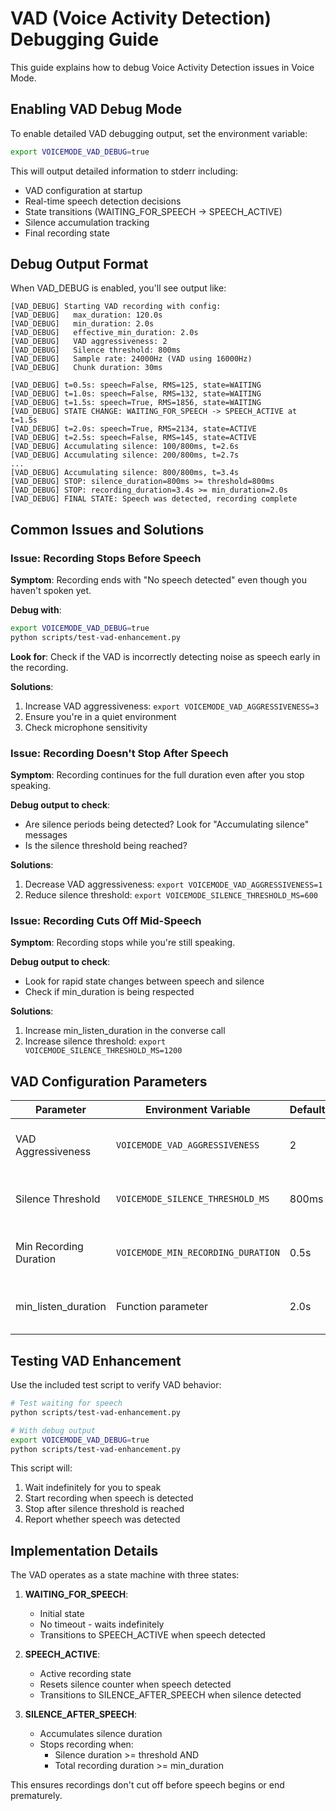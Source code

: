 # VAD (Voice Activity Detection) Debugging Guide

This guide explains how to debug Voice Activity Detection issues in Voice Mode.

## Enabling VAD Debug Mode

To enable detailed VAD debugging output, set the environment variable:

```bash
export VOICEMODE_VAD_DEBUG=true
```

This will output detailed information to stderr including:
- VAD configuration at startup
- Real-time speech detection decisions
- State transitions (WAITING_FOR_SPEECH → SPEECH_ACTIVE)
- Silence accumulation tracking
- Final recording state

## Debug Output Format

When VAD_DEBUG is enabled, you'll see output like:

```
[VAD_DEBUG] Starting VAD recording with config:
[VAD_DEBUG]   max_duration: 120.0s
[VAD_DEBUG]   min_duration: 2.0s
[VAD_DEBUG]   effective_min_duration: 2.0s
[VAD_DEBUG]   VAD aggressiveness: 2
[VAD_DEBUG]   Silence threshold: 800ms
[VAD_DEBUG]   Sample rate: 24000Hz (VAD using 16000Hz)
[VAD_DEBUG]   Chunk duration: 30ms

[VAD_DEBUG] t=0.5s: speech=False, RMS=125, state=WAITING
[VAD_DEBUG] t=1.0s: speech=False, RMS=132, state=WAITING
[VAD_DEBUG] t=1.5s: speech=True, RMS=1856, state=WAITING
[VAD_DEBUG] STATE CHANGE: WAITING_FOR_SPEECH -> SPEECH_ACTIVE at t=1.5s
[VAD_DEBUG] t=2.0s: speech=True, RMS=2134, state=ACTIVE
[VAD_DEBUG] t=2.5s: speech=False, RMS=145, state=ACTIVE
[VAD_DEBUG] Accumulating silence: 100/800ms, t=2.6s
[VAD_DEBUG] Accumulating silence: 200/800ms, t=2.7s
...
[VAD_DEBUG] Accumulating silence: 800/800ms, t=3.4s
[VAD_DEBUG] STOP: silence_duration=800ms >= threshold=800ms
[VAD_DEBUG] STOP: recording_duration=3.4s >= min_duration=2.0s
[VAD_DEBUG] FINAL STATE: Speech was detected, recording complete
```

## Common Issues and Solutions

### Issue: Recording Stops Before Speech

**Symptom**: Recording ends with "No speech detected" even though you haven't spoken yet.

**Debug with**: 
```bash
export VOICEMODE_VAD_DEBUG=true
python scripts/test-vad-enhancement.py
```

**Look for**: Check if the VAD is incorrectly detecting noise as speech early in the recording.

**Solutions**:
1. Increase VAD aggressiveness: `export VOICEMODE_VAD_AGGRESSIVENESS=3`
2. Ensure you're in a quiet environment
3. Check microphone sensitivity

### Issue: Recording Doesn't Stop After Speech

**Symptom**: Recording continues for the full duration even after you stop speaking.

**Debug output to check**:
- Are silence periods being detected? Look for "Accumulating silence" messages
- Is the silence threshold being reached?

**Solutions**:
1. Decrease VAD aggressiveness: `export VOICEMODE_VAD_AGGRESSIVENESS=1`
2. Reduce silence threshold: `export VOICEMODE_SILENCE_THRESHOLD_MS=600`

### Issue: Recording Cuts Off Mid-Speech

**Symptom**: Recording stops while you're still speaking.

**Debug output to check**:
- Look for rapid state changes between speech and silence
- Check if min_duration is being respected

**Solutions**:
1. Increase min_listen_duration in the converse call
2. Increase silence threshold: `export VOICEMODE_SILENCE_THRESHOLD_MS=1200`

## VAD Configuration Parameters

| Parameter | Environment Variable | Default | Description |
|-----------|---------------------|---------|-------------|
| VAD Aggressiveness | `VOICEMODE_VAD_AGGRESSIVENESS` | 2 | 0-3, higher = more aggressive filtering |
| Silence Threshold | `VOICEMODE_SILENCE_THRESHOLD_MS` | 800ms | How long to wait after speech stops |
| Min Recording Duration | `VOICEMODE_MIN_RECORDING_DURATION` | 0.5s | Global minimum recording time |
| min_listen_duration | Function parameter | 2.0s | Per-call minimum recording time |

## Testing VAD Enhancement

Use the included test script to verify VAD behavior:

```bash
# Test waiting for speech
python scripts/test-vad-enhancement.py

# With debug output
export VOICEMODE_VAD_DEBUG=true
python scripts/test-vad-enhancement.py
```

This script will:
1. Wait indefinitely for you to speak
2. Start recording when speech is detected
3. Stop after silence threshold is reached
4. Report whether speech was detected

## Implementation Details

The VAD operates as a state machine with three states:

1. **WAITING_FOR_SPEECH**: 
   - Initial state
   - No timeout - waits indefinitely
   - Transitions to SPEECH_ACTIVE when speech detected

2. **SPEECH_ACTIVE**:
   - Active recording state
   - Resets silence counter when speech detected
   - Transitions to SILENCE_AFTER_SPEECH when silence detected

3. **SILENCE_AFTER_SPEECH**:
   - Accumulates silence duration
   - Stops recording when:
     - Silence duration >= threshold AND
     - Total recording duration >= min_duration

This ensures recordings don't cut off before speech begins or end prematurely.